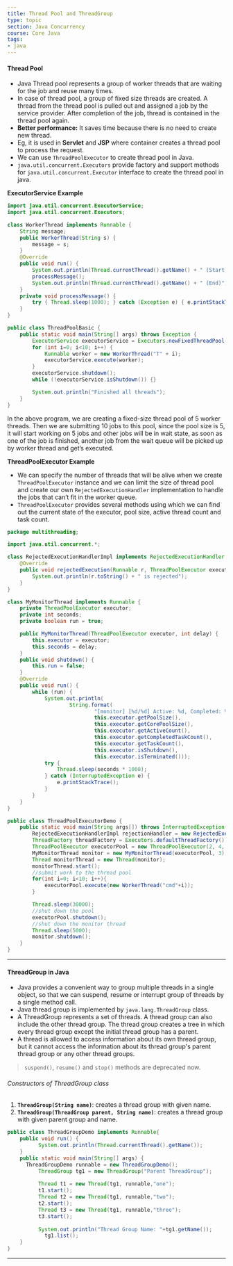 ```yaml
---
title: Thread Pool and ThreadGroup
type: topic
section: Java Concurrency
course: Core Java
tags:
- java
---
```

#### Thread Pool
- Java Thread pool represents a group of worker threads that are waiting for the job and reuse many times.
- In case of thread pool, a group of fixed size threads are created. A thread from the thread pool is pulled out and assigned a job by the service provider. After completion of the job, thread is contained in the thread pool again.
- **Better performance:** It saves time because there is no need to create new thread.
- Eg, it is used in **Servlet** and **JSP** where container creates a thread pool to process the request.
- We can use `ThreadPoolExecutor` to create thread pool in Java.
- `java.util.concurrent.Executors` provide factory and support methods for `java.util.concurrent.Executor` interface to create the thread pool in java.

**ExecutorService Example**

```java
import java.util.concurrent.ExecutorService;
import java.util.concurrent.Executors;

class WorkerThread implements Runnable {
	String message;
	public WorkerThread(String s) {
		message = s;
	}
	@Override
	public void run() {
		System.out.println(Thread.currentThread().getName() + " (Start)");
		processMessage();
		System.out.println(Thread.currentThread().getName() + " (End)");
	}
	private void processMessage() {
		try { Thread.sleep(1000); } catch (Exception e) { e.printStackTrace(); }
	}
}

public class ThreadPoolBasic {
	public static void main(String[] args) throws Exception {
		ExecutorService executorService = Executors.newFixedThreadPool(5); // creating a pool of 5 threads
		for (int i=0; i<10; i++) {
			Runnable worker = new WorkerThread("T" + i);
			executorService.execute(worker);
		}
		executorService.shutdown();
		while (!executorService.isShutdown()) {}

		System.out.println("Finished all threads");
	}
}
```

In the above program, we are creating a fixed-size thread pool of 5 worker threads. Then we are submitting 10 jobs to this pool, since the pool size is 5, it will start working on 5 jobs and other jobs will be in wait state, as soon as one of the job is finished, another job from the wait queue will be picked up by worker thread and get’s executed.

**ThreadPoolExecutor Example**
- We can specify the number of threads that will be alive when we create `ThreadPoolExecutor` instance and we can limit the size of thread pool and create our own `RejectedExecutionHandler` implementation to handle the jobs that can’t fit in the worker queue.
- `ThreadPoolExecutor` provides several methods using which we can find out the current state of the executor, pool size, active thread count and task count.

```java
package multithreading;

import java.util.concurrent.*;

class RejectedExecutionHandlerImpl implements RejectedExecutionHandler {
    @Override
    public void rejectedExecution(Runnable r, ThreadPoolExecutor executor) {
        System.out.println(r.toString() + " is rejected");
    }
}

class MyMonitorThread implements Runnable {
    private ThreadPoolExecutor executor;
    private int seconds;
    private boolean run = true;

    public MyMonitorThread(ThreadPoolExecutor executor, int delay) {
        this.executor = executor;
        this.seconds = delay;
    }
    public void shutdown() {
        this.run = false;
    }
    @Override
    public void run() {
        while (run) {
            System.out.println(
                    String.format(
                            "[monitor] [%d/%d] Active: %d, Completed: %d, Task: %d, isShutdown: %s, isTerminated: %s",
                            this.executor.getPoolSize(),
                            this.executor.getCorePoolSize(),
                            this.executor.getActiveCount(),
                            this.executor.getCompletedTaskCount(),
                            this.executor.getTaskCount(),
                            this.executor.isShutdown(),
                            this.executor.isTerminated()));
            try {
                Thread.sleep(seconds * 1000);
            } catch (InterruptedException e) {
                e.printStackTrace();
            }
        }
    }
}

public class ThreadPoolExecutorDemo {
    public static void main(String args[]) throws InterruptedException{
        RejectedExecutionHandlerImpl rejectionHandler = new RejectedExecutionHandlerImpl();
        ThreadFactory threadFactory = Executors.defaultThreadFactory();
        ThreadPoolExecutor executorPool = new ThreadPoolExecutor(2, 4, 10, TimeUnit.SECONDS, new ArrayBlockingQueue<Runnable>(2), threadFactory, rejectionHandler);
        MyMonitorThread monitor = new MyMonitorThread(executorPool, 3);
        Thread monitorThread = new Thread(monitor);
        monitorThread.start();
        //submit work to the thread pool
        for(int i=0; i<10; i++){
            executorPool.execute(new WorkerThread("cmd"+i));
        }

        Thread.sleep(30000);
        //shut down the pool
        executorPool.shutdown();
        //shut down the monitor thread
        Thread.sleep(5000);
        monitor.shutdown();
    }
}
```

---
#### ThreadGroup in Java
- Java provides a convenient way to group multiple threads in a single object, so that we can suspend, resume or interrupt group of threads by a single method call.
- Java thread group is implemented by `java.lang.ThreadGroup` class.
- A ThreadGroup represents a set of threads. A thread group can also include the other thread group. The thread group creates a tree in which every thread group except the initial thread group has a parent.
- A thread is allowed to access information about its own thread group, but it cannot access the information about its thread group's parent thread group or any other thread groups.

> `suspend()`, `resume()` and `stop()` methods are deprecated now.

###### Constructors of ThreadGroup class
1. **`ThreadGroup(String name)`**: creates a thread group with given name.
2. **`ThreadGroup(ThreadGroup parent, String name)`**: creates a thread group with given parent group and name.

```java
public class ThreadGroupDemo implements Runnable{  
    public void run() {  
          System.out.println(Thread.currentThread().getName());  
    }  
   	public static void main(String[] args) {  
      ThreadGroupDemo runnable = new ThreadGroupDemo();  
          ThreadGroup tg1 = new ThreadGroup("Parent ThreadGroup");  
            
          Thread t1 = new Thread(tg1, runnable,"one");  
          t1.start();  
          Thread t2 = new Thread(tg1, runnable,"two");  
          t2.start();  
          Thread t3 = new Thread(tg1, runnable,"three");  
          t3.start();  
               
          System.out.println("Thread Group Name: "+tg1.getName());  
    	    tg1.list();  
    }  
}  
```


---